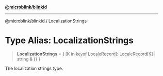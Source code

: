 [**@microblink/blinkid**](../README.md)

***

[@microblink/blinkid](../README.md) / LocalizationStrings

# Type Alias: LocalizationStrings

> **LocalizationStrings** = \{ \[K in keyof LocaleRecord\]: LocaleRecord\[K\] \| string & \{\} \}

The localization strings type.
